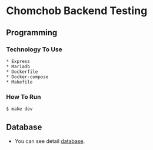 # Chomchob Backend Testing

## Programming

### Technology To Use

    * Express
    * Mariadb
    * Dockerfile
    * Docker-compose
    * Makefile

### How To Run
```console
$ make dev
```

## Database
  - You can see detail [database](database/README.md).